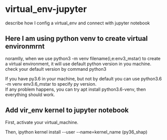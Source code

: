 # virtual_env-jupyter
describe how I config a virtual_env and connect with jupyter notebook


## Here I am using python venv to create virtual environmrnt

noramlly, when we use 
python3 -m venv filename(i,e:env3_mstar) to create a virtual environment, it will use default python version in you machine.  
check your default version by command python3

If you have py3.6 in your machine, but not by default you can use python3.6 -m venv env3.6_mstar to specify py version.  
If any problem happens, you can try apt install python3.6-venv, then everything should work.

## Add vir_env kernel to jupyter notebook

First, activate your virtual_machine.

Then, ipython kernel install --user --name=kernel_name (py36_shap)





